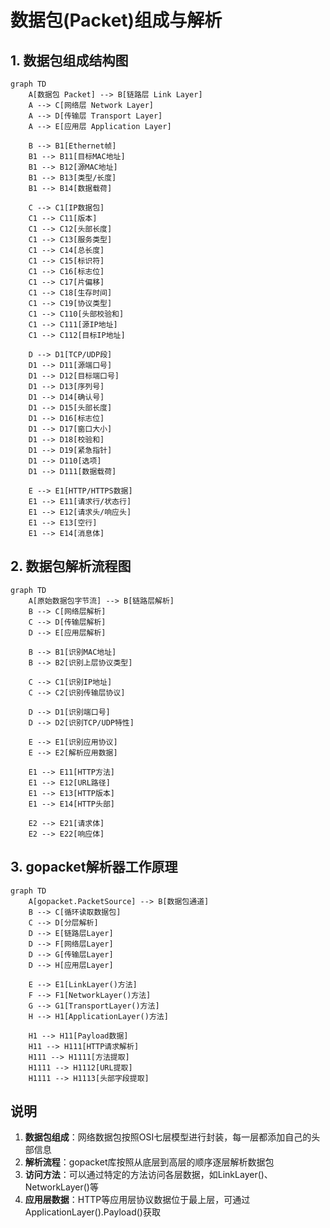 # 数据包(Packet)组成与解析

## 1. 数据包组成结构图

```mermaid
graph TD
    A[数据包 Packet] --> B[链路层 Link Layer]
    A --> C[网络层 Network Layer]
    A --> D[传输层 Transport Layer]
    A --> E[应用层 Application Layer]
    
    B --> B1[Ethernet帧]
    B1 --> B11[目标MAC地址]
    B1 --> B12[源MAC地址]
    B1 --> B13[类型/长度]
    B1 --> B14[数据载荷]
    
    C --> C1[IP数据包]
    C1 --> C11[版本]
    C1 --> C12[头部长度]
    C1 --> C13[服务类型]
    C1 --> C14[总长度]
    C1 --> C15[标识符]
    C1 --> C16[标志位]
    C1 --> C17[片偏移]
    C1 --> C18[生存时间]
    C1 --> C19[协议类型]
    C1 --> C110[头部校验和]
    C1 --> C111[源IP地址]
    C1 --> C112[目标IP地址]
    
    D --> D1[TCP/UDP段]
    D1 --> D11[源端口号]
    D1 --> D12[目标端口号]
    D1 --> D13[序列号]
    D1 --> D14[确认号]
    D1 --> D15[头部长度]
    D1 --> D16[标志位]
    D1 --> D17[窗口大小]
    D1 --> D18[校验和]
    D1 --> D19[紧急指针]
    D1 --> D110[选项]
    D1 --> D111[数据载荷]
    
    E --> E1[HTTP/HTTPS数据]
    E1 --> E11[请求行/状态行]
    E1 --> E12[请求头/响应头]
    E1 --> E13[空行]
    E1 --> E14[消息体]
```

## 2. 数据包解析流程图

```mermaid
graph TD
    A[原始数据包字节流] --> B[链路层解析]
    B --> C[网络层解析]
    C --> D[传输层解析]
    D --> E[应用层解析]
    
    B --> B1[识别MAC地址]
    B --> B2[识别上层协议类型]
    
    C --> C1[识别IP地址]
    C --> C2[识别传输层协议]
    
    D --> D1[识别端口号]
    D --> D2[识别TCP/UDP特性]
    
    E --> E1[识别应用协议]
    E --> E2[解析应用数据]
    
    E1 --> E11[HTTP方法]
    E1 --> E12[URL路径]
    E1 --> E13[HTTP版本]
    E1 --> E14[HTTP头部]
    
    E2 --> E21[请求体]
    E2 --> E22[响应体]
```

## 3. gopacket解析器工作原理

```mermaid
graph TD
    A[gopacket.PacketSource] --> B[数据包通道]
    B --> C[循环读取数据包]
    C --> D[分层解析]
    D --> E[链路层Layer]
    D --> F[网络层Layer]
    D --> G[传输层Layer]
    D --> H[应用层Layer]
    
    E --> E1[LinkLayer()方法]
    F --> F1[NetworkLayer()方法]
    G --> G1[TransportLayer()方法]
    H --> H1[ApplicationLayer()方法]
    
    H1 --> H11[Payload数据]
    H11 --> H111[HTTP请求解析]
    H111 --> H1111[方法提取]
    H1111 --> H1112[URL提取]
    H1111 --> H1113[头部字段提取]
```

## 说明

1. **数据包组成**：网络数据包按照OSI七层模型进行封装，每一层都添加自己的头部信息
2. **解析流程**：gopacket库按照从底层到高层的顺序逐层解析数据包
3. **访问方法**：可以通过特定的方法访问各层数据，如LinkLayer()、NetworkLayer()等
4. **应用层数据**：HTTP等应用层协议数据位于最上层，可通过ApplicationLayer().Payload()获取